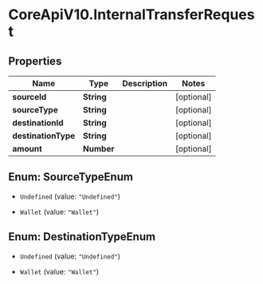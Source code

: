 # CoreApiV10.InternalTransferRequest

## Properties
Name | Type | Description | Notes
------------ | ------------- | ------------- | -------------
**sourceId** | **String** |  | [optional] 
**sourceType** | **String** |  | [optional] 
**destinationId** | **String** |  | [optional] 
**destinationType** | **String** |  | [optional] 
**amount** | **Number** |  | [optional] 


<a name="SourceTypeEnum"></a>
## Enum: SourceTypeEnum


* `Undefined` (value: `"Undefined"`)

* `Wallet` (value: `"Wallet"`)




<a name="DestinationTypeEnum"></a>
## Enum: DestinationTypeEnum


* `Undefined` (value: `"Undefined"`)

* `Wallet` (value: `"Wallet"`)





